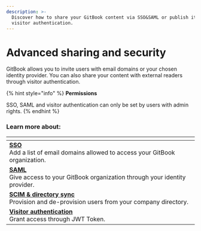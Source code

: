 ```yaml
---
description: >-
  Discover how to share your GitBook content via SSO&SAML or publish it through
  visitor authentication.
---
```


# Advanced sharing and security

GitBook allows you to invite users with email domains or your chosen identity provider. You can also share your content with external readers through visitor authentication.&#x20;

{% hint style="info" %}
**Permissions**

SSO, SAML and visitor authentication can only be set by users with admin rights.
{% endhint %}

### **Learn more about:**&#x20;

<table data-view="cards"><thead><tr><th></th></tr></thead><tbody><tr><td><a href="sso-and-saml.md"><strong>SSO</strong> </a><br>Add a list of email domains allowed to access your GitBook organization.</td></tr><tr><td><a href="saml/"><strong>SAML</strong></a><br>Give access to your GitBook organization through your identity provider.</td></tr><tr><td><strong></strong><a href="scim-and-directory-sync/"><strong>SCIM &#x26; directory sync</strong></a><br>Provision and de-provision users from your company directory.</td></tr><tr><td><strong></strong><a href="visitor-authentication.md"><strong>Visitor authentication</strong></a> <strong></strong> <br>Grant access through JWT Token.</td></tr></tbody></table>
